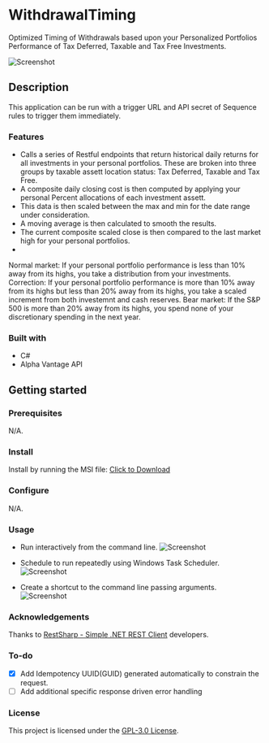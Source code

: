 # WithdrawalTiming

Optimized Timing of Withdrawals based upon your Personalized Portfolios Performance of Tax Deferred, Taxable and Tax Free Investments.

![Screenshot]()

## Description

This application can be run with a trigger URL and API secret of Sequence rules to trigger them immediately.

### Features

- Calls a series of Restful endpoints that return historical daily returns for all investments in your personal portfolios. These are broken into three groups by taxable assett location status: Tax Deferred, Taxable and Tax Free.
- A composite daily closing cost is then computed by applying your personal Percent allocations of each investment assett.
- This data is then scaled between the max and min for the date range under consideration.
- A moving average is then calculated to smooth the results.
- The current composite scaled close is then compared to the last market high for your personal portfolios.
- 
Normal market: If your personal portfolio performance is less than 10% away from its highs, you take a distribution from your investments.
Correction: If your personal portfolio performance is more than 10% away from its highs but less than 20% away from its highs, you take a scaled increment from both investemnt and cash reserves.
Bear market: If the S&P 500 is more than 20% away from its highs, you spend none of your discretionary spending in the next year.

### Built with

- C#
- Alpha Vantage API

## Getting started

### Prerequisites

N/A.

### Install

Install by running the MSI file: <a href="SequenceAPITest Installer.msi" download>Click to Download</a>

### Configure

N/A.

### Usage

- Run interactively from the command line.
![Screenshot](UsageScreenShot1.png)

- Schedule to run repeatedly using Windows Task Scheduler.
![Screenshot](UsageScreenShot2.png)

- Create a shortcut to the command line passing arguments.
![Screenshot](UsageScreenShot3.png)

### Acknowledgements

Thanks to [RestSharp - Simple .NET REST Client](https://github.com/restsharp/RestSharp?tab=readme-ov-file#restsharp---simple-net-rest-client) developers.

### To-do

- [X] Add Idempotency UUID(GUID) generated automatically to constrain the request.
- [ ] Add additional specific response driven error handling

### License

This project is licensed under the [GPL-3.0 License](LICENSE.txt).
